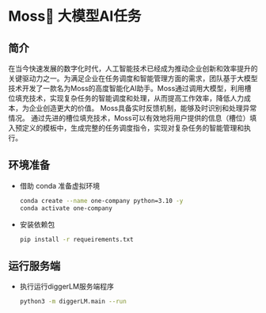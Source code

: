 # Moss🤖 大模型AI任务
## 简介
在当今快速发展的数字化时代，人工智能技术已经成为推动企业创新和效率提升的关键驱动力之一。为满足企业在任务调度和智能管理方面的需求，团队基于大模型技术开发了一款名为Moss的高度智能化AI助手。Moss通过调用大模型，利用槽位填充技术，实现复杂任务的智能调度和处理，从而提高工作效率，降低人力成本，为企业创造更大的价值。
Moss具备实时反馈机制，能够及时识别和处理异常情况。
通过先进的槽位填充技术，Moss可以有效地将用户提供的信息（槽位）填入预定义的模板中，生成完整的任务调度指令，实现对复杂任务的智能管理和执行。


## 环境准备

- 借助 conda 准备虚拟环境

  ```bash
  conda create --name one-company python=3.10 -y
  conda activate one-company
  ```
- 安装依赖包

  ```bash
  pip install -r requeirements.txt
  ```
  
## 运行服务端
- 执行运行diggerLM服务端程序
  ```bash
  python3 -m diggerLM.main --run
  ```
